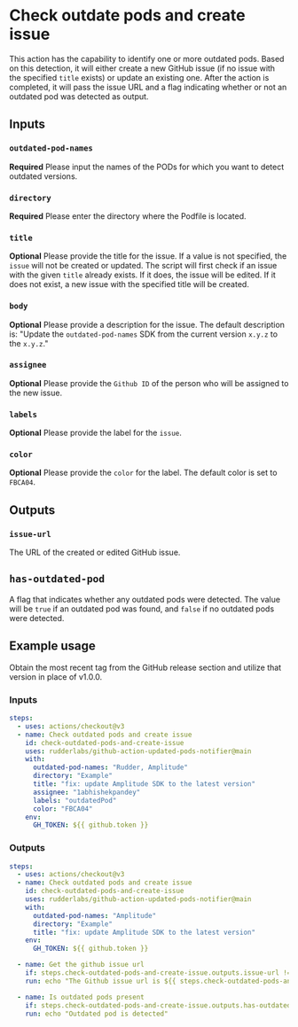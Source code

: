 # Check outdate pods and create issue

This action has the capability to identify one or more outdated pods. Based on this detection, it will either create a new GitHub issue (if no issue with the specified `title` exists) or update an existing one. After the action is completed, it will pass the issue URL and a flag indicating whether or not an outdated pod was detected as output.

## Inputs

### `outdated-pod-names`

**Required** Please input the names of the PODs for which you want to detect outdated versions.

### `directory`

**Required** Please enter the directory where the Podfile is located.

### `title`

**Optional** Please provide the title for the issue. If a value is not specified, the `issue` will not be created or updated. The script will first check if an issue with the given `title` already exists. If it does, the issue will be edited. If it does not exist, a new issue with the specified title will be created.

### `body`

**Optional** Please provide a description for the issue. The default description is: "Update the `outdated-pod-names` SDK from the current version `x.y.z` to the `x.y.z`."

### `assignee`

**Optional** Please provide the `Github ID` of the person who will be assigned to the new issue.

### `labels`

**Optional** Please provide the label for the `issue`.

### `color`

**Optional** Please provide the `color` for the label. The default color is set to `FBCA04`.

## Outputs

### `issue-url`

The URL of the created or edited GitHub issue.

## `has-outdated-pod`

A flag that indicates whether any outdated pods were detected. The value will be `true` if an outdated pod was found, and `false` if no outdated pods were detected.

## Example usage

Obtain the most recent tag from the GitHub release section and utilize that version in place of v1.0.0.

### Inputs

```yaml
steps:
  - uses: actions/checkout@v3
  - name: Check outdated pods and create issue
    id: check-outdated-pods-and-create-issue
    uses: rudderlabs/github-action-updated-pods-notifier@main
    with:
      outdated-pod-names: "Rudder, Amplitude"
      directory: "Example"
      title: "fix: update Amplitude SDK to the latest version"
      assignee: "1abhishekpandey"
      labels: "outdatedPod"
      color: "FBCA04"
    env:
      GH_TOKEN: ${{ github.token }}
```

### Outputs

```yaml
steps:
  - uses: actions/checkout@v3
  - name: Check outdated pods and create issue
    id: check-outdated-pods-and-create-issue
    uses: rudderlabs/github-action-updated-pods-notifier@main
    with:
      outdated-pod-names: "Amplitude"
      directory: "Example"
      title: "fix: update Amplitude SDK to the latest version"
    env:
      GH_TOKEN: ${{ github.token }}

  - name: Get the github issue url
    if: steps.check-outdated-pods-and-create-issue.outputs.issue-url != ''
    run: echo "The Github issue url is ${{ steps.check-outdated-pods-and-create-issue.outputs.issue-url }}"

  - name: Is outdated pods present
    if: steps.check-outdated-pods-and-create-issue.outputs.has-outdated-pod == 'true'
    run: echo "Outdated pod is detected"
```
